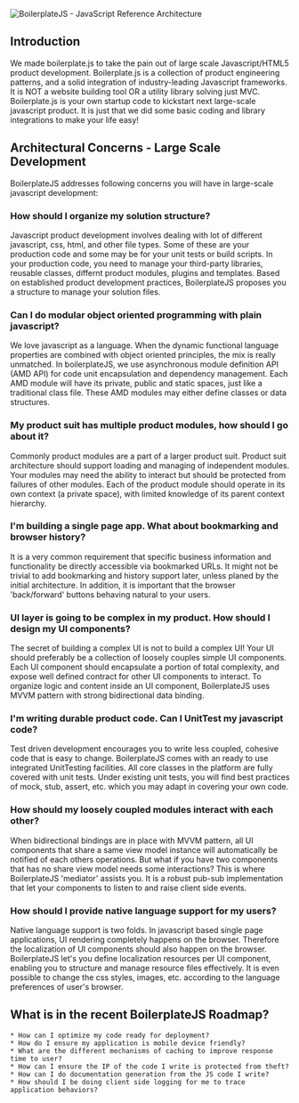 ![BoilerplateJS - JavaScript Reference Architecture](https://github.com/ectechno/boilerplatejs/raw/master/themes/images/logo.jpg)

## Introduction ##

We made boilerplate.js to take the pain out of large scale Javascript/HTML5 product development. Boilerplate.js is a collection of product engineering patterns, and a solid integration of industry-leading Javascript frameworks.
It is NOT a website building tool OR a utility library solving just MVC. Boilerplate.js is your own startup code to kickstart next large-scale javascript product. It is just that we did some basic coding and library integrations to make your life easy!


## Architectural Concerns - Large Scale Development ##
BoilerplateJS addresses following concerns you will have in large-scale javascript development:

### How should I organize my solution structure? ###
Javascript product development involves dealing with lot of different javascript, css, html, and other file types. Some of these are your production code and some may be for your unit tests or build scripts. In your production code, you need to manage your third-party libraries, reusable classes, differnt product modules, plugins and templates. Based on established product development practices, BoilerplateJS proposes you a structure to manage your solution files.
 
### Can I do modular object oriented programming with plain javascript? ###
We love javascript as a language. When the dynamic functional language properties are combined with object oriented principles, the mix is really unmatched. In boilerplateJS, we use asynchronous module definition API (AMD API) for code unit encapsulation and dependency management. Each AMD module will have its private, public and static spaces, just like a traditional class file. These AMD modules may either define classes or data structures.

### My product suit has multiple product modules, how should I go about it? ###
Commonly product modules are a part of a larger product suit. Product suit architecture should support loading and managing of independent modules. Your modules may need the ability to interact but should be protected from failures of other modules. Each of the product module should operate in its own context (a private space), with limited knowledge of its parent context hierarchy.
 
### I'm building a single page app. What about bookmarking and browser history? ###
It is a very common requirement that specific business information and functionality be directly accessible via bookmarked URLs. It might not be trivial to add bookmarking and history support later, unless planed by the initial architecture. In addition, it is important that the browser 'back/forward' buttons behaving natural to your users.

### UI layer is going to be complex in my product. How should I design my UI components? ###
The secret of building a complex UI is not to build a complex UI! Your UI should preferably be a collection of loosely couples simple UI components. Each UI component should encapsulate a portion of total complexity, and expose well defined contract for other UI components to interact. To organize logic and content inside an UI component, BoilerplateJS uses MVVM pattern with strong bidirectional data binding.

### I'm writing durable product code. Can I UnitTest my javascript code? ###
Test driven development encourages you to write less coupled, cohesive code that is easy to change. BoilerplateJS comes with an ready to use integrated UnitTesting facilities. All core classes in the platform are fully covered with unit tests. Under existing unit tests, you will find best practices of mock, stub, assert, etc. which you may adapt in covering your own code.

### How should my loosely coupled modules interact with each other? ###
When bidirectional bindings are in place with MVVM pattern, all UI components that share a same view model instance will automatically be notified of each others operations. But what if you have two components that has no share view model needs some interactions? This is where BoilerplateJS 'mediator' assists you. It is a robust pub-sub implementation that let your components to listen to and raise client side events.

### How should I provide native language support for my users? ###
Native language support is two folds. In javascript based single page applications, UI rendering completely happens on the browser. Therefore the localization of UI components should also happen on the browser. BoilerplateJS let's you define localization resources per UI component, enabling you to structure and manage resource files effectively. It is even possible to change the css styles, images, etc. according to the language preferences of user's browser.


## What is in the recent BoilerplateJS Roadmap? ##
	* How can I optimize my code ready for deployment?
	* How do I ensure my application is mobile device friendly?
	* What are the different mechanisms of caching to improve response time to user?
	* How can I ensure the IP of the code I write is protected from theft?
	* How can I do documentation generation from the JS code I write?
	* How should I be doing client side logging for me to trace application behaviors?

